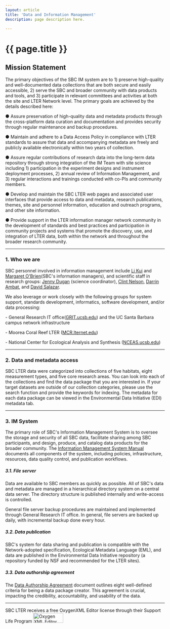 ```yaml
---
layout: article
title: 'Data and Information Management'
description: page description here.

---
```


<h1>{{ page.title }}</h1>
	
<!-- how to col: individual articles can vary the col widths; for full-width total should = 12. 
	col-md scales up (med to large desktops), and automatically stacks on phones and tablets (within the row). -->



<div id="main-container">

<h2>Mission Statement</h2>

<p>
The primary objectives of the SBC IM system are to 1) preserve high-quality and well-documented data collections that are both secure and easily accessible, 2) serve the SBC and broader community with data products and tools, and 3) participate in relevant committees and activities at both the site and LTER Network level. The primary goals are achieved by the details described here:</p>


<p>● Assure preservation of high-quality data and metadata products through the cross-platform data curation and documentation and provides security through regular maintenance and backup procedures.</p>

<p>● Maintain and adhere to a Data Access Policy in compliance with LTER standards to assure that data and accompanying metadata are freely and publicly available electronically within two years of collection.</p>

<p>● Assure regular contributions of research data into the long-term data repository through strong integration of the IM Team with site science including 1) participation in the experiment designs and instrument deployment processes, 2) annual review of Information Management, and 3) regular interactions and trainings conducted with co-PIs and community members.</p>

<p>● Develop and maintain the SBC LTER web pages and associated user interfaces that provide access to data and metadata, research publications, themes, site and personnel information, education and outreach programs, and other site information.</p>

<p>● Provide support in the LTER information manager network community in the development of standards and best practices and participation in community projects and systems that promote the discovery, use, and integration of LTER data, both within the network and throughout the broader research community.
</p>

</div>

<hr/>

<div>

<h3>1. Who we are</h3>
<p>SBC personnel involved in information management include <a href="/about/people/lkui/">Li Kui</a> and <a href="/about/people/mobrien/">Margaret O'Brien</a>(SBC's information managers), and scientific staff in research groups: <a href="/about/people/jdugan/">Jenny Dugan</a>  (science coordinator), <a href="/about/people/cnelson1/">Clint Nelson</a>, <a href="/about/people/dambat/">Darrin Ambat</a>, and <a href="/about/people/dsalazar/">David Salazar</a>.</p>
 
<p>We also leverage or work closely with the following groups for system support, standards development, informatics, software development, and/or data processing:</p>
<p>- General Research IT office(<a href="https://grit.ucsb.edu/">GRIT.ucsb.edu</a>) and the UC Santa Barbara campus network infrastructure</p>
<p>- Moorea Coral Reef LTER (<a href="http://mcr.lternet.edu">MCR.lternet.edu</a>)</p>
<p>- National Center for Ecological Analysis and Synthesis (<a href="http://nceas.ucsb.edu">NCEAS.ucsb.edu</a>)</p>

</div>

<hr/>

<div>

<h3>2. Data and metadata access</h3>
<p>SBC LTER data were categorized into collections of five habitats, eight measurement types,
and five core research areas. You can look into each of the collections and find the data 
package that you are interested in. If your target datasets are outside of our collection 
categories, please use the search function and provide the keywords for indexing. 
The metadata for each data package can be viewed in the Environmental Data Initiative (EDI) 
metadata tab.
</p>
</div>
<hr/>
<div>

<h3>3. IM System</h3>
<p>The primary role of SBC's Information Management System is to oversee the storage and security of all SBC data, facilitate sharing among SBC participants, and design, produce, and catalog data products for the broader community. The <a href="https://sbclter.msi.ucsb.edu/external/Documents/data_help/SBC_IMmanual_2024.pdf" target="_blank"> Information Management System Manual</a> documents all components of the system, including policies, infrastructure, resources, data quality control, and publication workflows.</p>

<h5>3.1. File server</h5>
<p>Data are available to SBC members as quickly as possible. All of SBC's data and metadata are managed in a hierarchical directory system on a central data server. The directory structure is published internally and write-access is controlled. </p>

<p>General file server backup procedures are maintained and implemented through General Research IT office. In general, file servers are backed up daily, with incremental backup done every hour.
</p>

<h5>3.2. Data publication</h5>
<p>SBC's system for data sharing and publication is compatible with the Network-adopted specification, Ecological Metadata Language (EML), and data are published in the Environmental Data Initiative repository (a repository funded by NSF and recommended for the LTER sites).  </p>

<h5>3.3. Data authorship agreement</h5>
<p>The <a href="https://sbclter.msi.ucsb.edu/external/Documents/data_help/Authorship_for_data_package_SBC.pdf" target="_blank">Data Authorship Agreement</a> document outlines eight well-defined criteria for being a data package creator. This agreement is crucial, impacting the credibility, accountability, and usability of the data. </p>

</div>
<hr/>


<p>SBC LTER receives a free OxygenXML Editor license through their Support Life Program <a href="http://www.oxygenxml.com" title="Oxygen XML Editor"><img src="http://www.oxygenxml.com/img/resources/oxygen190x62.png" width="95" height="31" alt="Oxygen XML Editor" border="0"></a>
</p>


